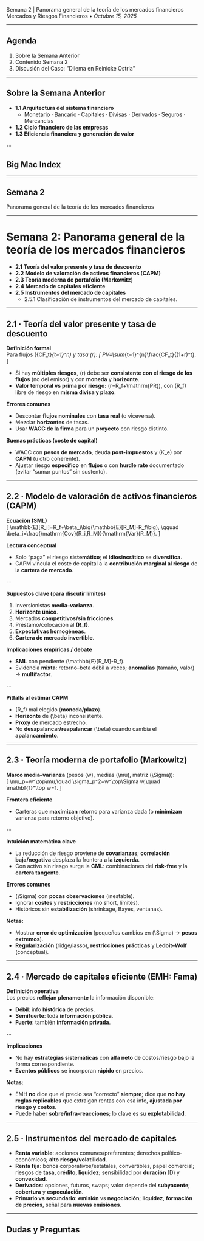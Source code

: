 <section class="title-slide">
Semana 2 | Panorama general de la teoría de los mercados financieros 
<div class="subtitle">Mercados y Riesgos Financieros • <em>Octubre 15, 2025</em></div>
</section>

---

## Agenda
1. Sobre la Semana Anterior
2. Contenido Semana 2
4. Discusión del Caso: "Dilema en Reinicke Ostria"

---

## Sobre la Semana Anterior
- **1.1 Arquitectura del sistema financiero**
  - Monetario · Bancario · Capitales · Divisas · Derivados · Seguros · Mercancías
- **1.2 Ciclo financiero de las empresas**
- **1.3 Eficiencia financiera y generación de valor**

--

## Big Mac Index



---

## Semana 2
Panorama general de la teoría de los mercados financieros 

---

# Semana 2: Panorama general de la teoría de los mercados financieros  
- **2.1 Teoría del valor presente y tasa de descuento**
- **2.2 Modelo de valoración de activos financieros (CAPM)**
- **2.3 Teoría moderna de portafolio (Markowitz)**
- **2.4 Mercado de capitales eficiente**
- **2.5 Instrumentos del mercado de capitales**
    - 2.5.1 Clasificación de instrumentos del mercado de capitales.

---

## 2.1 · Teoría del valor presente y tasa de descuento

**Definición formal**  
Para flujos \(\{CF_t\}_{t=1}^n\) y tasa \(r\):
\[
PV=\sum_{t=1}^{n}\frac{CF_t}{(1+r)^t}.
\]

- Si hay **múltiples riesgos**, \(r\) debe ser **consistente con el riesgo de los flujos** (no del emisor) y con **moneda** y **horizonte**.  
- **Valor temporal vs prima por riesgo:** \(r=R_f+\mathrm{PR}\), con \(R_f\) libre de riesgo en **misma divisa y plazo**.

**Errores comunes**  
- Descontar **flujos nominales** con **tasa real** (o viceversa).  
- Mezclar **horizontes** de tasas.  
- Usar **WACC de la firma** para un **proyecto** con riesgo distinto.

**Buenas prácticas (coste de capital)**  
- WACC con **pesos de mercado**, deuda **post-impuestos** y \(K_e\) por **CAPM** (u otro coherente).  
- Ajustar riesgo **específico** en **flujos** o con **hurdle rate** documentado (evitar “sumar puntos” sin sustento).

---

## 2.2 · Modelo de valoración de activos financieros (CAPM)

**Ecuación (SML)**  
\[
\mathbb{E}[R_i]=R_f+\beta_i\big(\mathbb{E}[R_M]-R_f\big), 
\qquad 
\beta_i=\frac{\mathrm{Cov}(R_i,R_M)}{\mathrm{Var}(R_M)}.
\]

**Lectura conceptual**  
- Solo “paga” el riesgo **sistemático**; el **idiosincrático** se **diversifica**.  
- CAPM vincula el coste de capital a la **contribución marginal al riesgo** de la **cartera de mercado**.

--

**Supuestos clave (para discutir límites)**  
1. Inversionistas **media–varianza**.  
2. **Horizonte único**.  
3. Mercados **competitivos/sin fricciones**.  
4. Préstamo/colocación al **\(R_f\)**.  
5. **Expectativas homogéneas**.  
6. **Cartera de mercado invertible**.

**Implicaciones empíricas / debate**  
- **SML** con pendiente \(\mathbb{E}[R_M]-R_f\).  
- Evidencia **mixta**: retorno–beta débil a veces; **anomalías** (tamaño, valor) → **multifactor**.

--

**Pitfalls al estimar CAPM**  
- \(R_f\) mal elegido (**moneda/plazo**).  
- **Horizonte** de \(\beta\) inconsistente.  
- **Proxy** de mercado estrecho.  
- No **desapalancar/reapalancar** \(\beta\) cuando cambia el **apalancamiento**.

---

## 2.3 · Teoría moderna de portafolio (Markowitz)

**Marco media–varianza** (pesos \(w\), medias \(\mu\), matriz \(\Sigma\)):  
\[
\mu_p=w^\top\mu,\quad 
\sigma_p^2=w^\top\Sigma w,\quad 
\mathbf{1}^\top w=1.
\]

**Frontera eficiente**  
- Carteras que **maximizan** retorno para varianza dada (o **minimizan** varianza para retorno objetivo).

--

**Intuición matemática clave**  
- La reducción de riesgo proviene de **covarianzas**; **correlación baja/negativa** desplaza la frontera **a la izquierda**.  
- Con activo sin riesgo surge la **CML**: combinaciones del **risk-free** y la **cartera tangente**.

**Errores comunes**  
- \(\Sigma\) con **pocas observaciones** (inestable).  
- Ignorar **costes** y **restricciones** (no short, límites).  
- Históricos sin **estabilización** (shrinkage, Bayes, ventanas).

**Notas:**  
- Mostrar **error de optimización** (pequeños cambios en \(\Sigma\) → **pesos extremos**).  
- **Regularización** (ridge/lasso), **restricciones prácticas** y **Ledoit–Wolf** (conceptual).

---

## 2.4 · Mercado de capitales eficiente (EMH: Fama)

**Definición operativa**  
Los precios **reflejan plenamente** la información disponible:
- **Débil**: info **histórica** de precios.  
- **Semifuerte**: toda **información pública**.  
- **Fuerte**: también **información privada**.

--

**Implicaciones**  
- No hay **estrategias sistemáticas** con **alfa neto** de costos/riesgo bajo la forma correspondiente.  
- **Eventos públicos** se incorporan **rápido** en precios.

**Notas:**  
- EMH **no** dice que el precio sea “correcto” **siempre**; dice que **no hay reglas replicables** que extraigan rentas con esa info, **ajustada por riesgo y costos**.  
- Puede haber **sobre/infra-reacciones**; lo clave es su **explotabilidad**.

---

## 2.5 · Instrumentos del mercado de capitales

- **Renta variable**: acciones comunes/preferentes; derechos político-económicos; **alto riesgo/volatilidad**.  
- **Renta fija**: bonos corporativos/estatales, convertibles, papel comercial; riesgos de **tasa, crédito, liquidez**; sensibilidad por **duración** \(D\) y **convexidad**.  
- **Derivados**: opciones, futuros, swaps; valor depende del **subyacente**; **cobertura** y **especulación**.  
- **Primario vs secundario**: **emisión** vs **negociación**; **liquidez**, **formación de precios**, señal para **nuevas emisiones**.


---

## Dudas y Preguntas